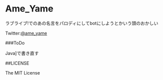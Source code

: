 Ame_Yame
========

ラブライブ!でのあの名言をパロディにしてbotにしようとかいう頭のおかしい

Twitter:[@ame_yame](https://twitter.com/ame_yame)

###ToDo

Java]で書き直す


##LICENSE

The MIT License
